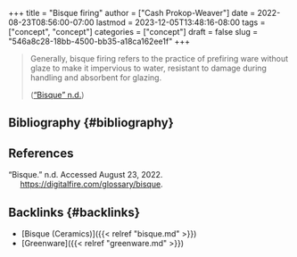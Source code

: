 +++
title = "Bisque firing"
author = ["Cash Prokop-Weaver"]
date = 2022-08-23T08:56:00-07:00
lastmod = 2023-12-05T13:48:16-08:00
tags = ["concept", "concept"]
categories = ["concept"]
draft = false
slug = "546a8c28-18bb-4500-bb35-a18ca162ee1f"
+++

> Generally, bisque firing refers to the practice of prefiring ware without glaze to make it impervious to water, resistant to damage during handling and absorbent for glazing.
>
> (<a href="#citeproc_bib_item_1">“Bisque” n.d.</a>)


## Bibliography {#bibliography}

## References

<style>.csl-entry{text-indent: -1.5em; margin-left: 1.5em;}</style><div class="csl-bib-body">
  <div class="csl-entry"><a id="citeproc_bib_item_1"></a>“Bisque.” n.d. Accessed August 23, 2022. <a href="https://digitalfire.com/glossary/bisque">https://digitalfire.com/glossary/bisque</a>.</div>
</div>


## Backlinks {#backlinks}

-   [Bisque (Ceramics)]({{< relref "bisque.md" >}})
-   [Greenware]({{< relref "greenware.md" >}})

